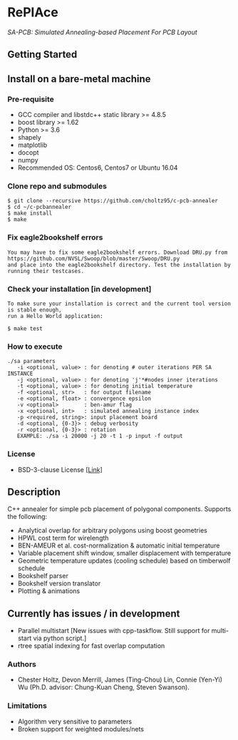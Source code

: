 # RePlAce
*SA-PCB: Simulated Annealing-based Placement For PCB Layout*

## Getting Started

## Install on a bare-metal machine

### Pre-requisite
* GCC compiler and libstdc++ static library >= 4.8.5
* boost library >= 1.62
* Python >= 3.6
* shapely
* matplotlib
* docopt
* numpy
* Recommended OS: Centos6, Centos7 or Ubuntu 16.04

### Clone repo and submodules
    $ git clone --recursive https://github.com/choltz95/c-pcb-annealer
    $ cd ~/c-pcbannealer
    $ make install
    $ make

### Fix eagle2bookshelf errors
    You may have to fix some eagle2bookshelf errors. Download DRU.py from https://github.com/NVSL/Swoop/blob/master/Swoop/DRU.py
    and place into the eagle2bookshelf directory. Test the installation by running their testcases.

### Check your installation [in development]
    To make sure your installation is correct and the current tool version is stable enough,
    run a Hello World application:

    $ make test

### How to execute
    ./sa parameters
       -i <optional, value> : for denoting # outer iterations PER SA INSTANCE
       -j <optional, value> : for denoting 'j'*#nodes inner iterations
       -t <optional, value> : for denoting initial temperature
       -f <optional, str>   : for output filename
       -e <optional, float> : convergence epsilon
       -v <optional>        : ben-amur flag
       -x <optional, int>   : simulated annealing instance index
       -p <required, string>: input placement board
       -d <optional, {0-3}> : debug verbosity
       -r <optional, {0-3}> : rotation
       EXAMPLE: ./sa -i 20000 -j 20 -t 1 -p input -f output

### License
* BSD-3-clause License [[Link]](LICENSE)

## Description
 C++ annealer for simple pcb placement of polygonal components.
 Supports the following:
  - Analytical overlap for arbitrary polygons using boost geometries
  - HPWL cost term for wirelength
  - BEN-AMEUR et al. cost-normalization & automatic initial temperature
  - Variable placement shift window, smaller displacement with temperature
  - Geometric temperature updates (cooling schedule) based on timberwolf schedule
  - Bookshelf parser
  - Bookshelf version translator
  - Plotting & animations

## Currently has issues / in development
  - Parallel multistart [New issues with cpp-taskflow. Still support for multi-start via python script.]
  - rtree spatial indexing for fast overlap computation

### Authors
- Chester Holtz, Devon Merrill, James (Ting-Chou) Lin, Connie (Yen-Yi) Wu (Ph.D. advisor: Chung-Kuan Cheng, Steven Swanson).

### Limitations
 - Algorithm very sensitive to parameters
 - Broken support for weighted modules/nets
